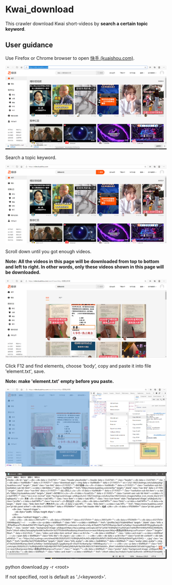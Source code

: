 # Kwai_download
This crawler download Kwai short-videos by **search a certain topic keyword**.

## User guidance

Use Firefox or Chrome browser to open [快手 (kuaishou.com)](https://video.kuaishou.com/). 

![1](img/1.png)

Search a topic keyword.

![2](img/2.png)

Scroll down until you got enough videos.

**Note: All the videos in this page will be downloaded from top to bottom and left to right. In other words, only these videos shown in this page will be downloaded.**

![3](img/3.png)

Click F12 and find elements, choose ‘body’, copy and paste it into file 'element.txt', save. 

**Note: make 'element.txt' empty before you paste.**

![4](img/4.png)

![5](img/5.png)

python download.py -r \<root\>

If not specified, root is default as './\<keyword\>'. 
